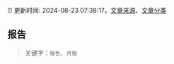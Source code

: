 :alarm_clock: 更新时间: 2024-08-23 07:38:17。[文章来源](/README.md)、[文章分类](/TAGS.md)

## 报告


> 关键字：`报告`、`月报`



